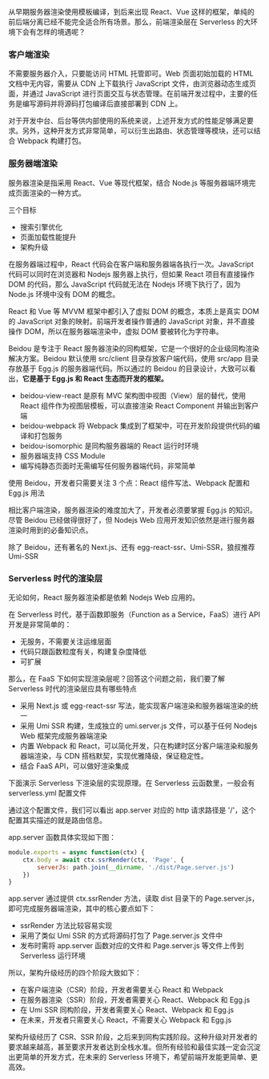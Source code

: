 从早期服务器渲染使用模板编译，到后来出现 React、Vue 这样的框架，单纯的前后端分离已经不能完全适合所有场景。那么，前端渲染层在 Serverless 的大环境下会有怎样的境遇呢？

### 客户端渲染

不需要服务器介入，只要能访问 HTML 托管即可。Web 页面初始加载的 HTML 文档中无内容，需要从 CDN 上下载执行 JavaScript 文件，由浏览器动态生成页面，并通过 JavaScript 进行页面交互与状态管理。在前端开发过程中，主要的任务是编写源码并将源码打包编译后直接部署到 CDN 上。

对于开发中台、后台等供内部使用的系统来说，上述开发方式的性能足够满足要求。另外，这种开发方式非常简单，可以衍生出路由、状态管理等模块，还可以结合 Webpack 构建打包。

### 服务器端渲染

服务器渲染是指采用 React、Vue 等现代框架，结合 Node.js 等服务器端环境完成页面渲染的一种方式。

三个目标

- 搜索引擎优化
- 页面加载性能提升
- 架构升级

在服务器端过程中，React 代码会在客户端和服务器端各执行一次。JavaScript 代码可以同时在浏览器和 Nodejs 服务器上执行，但如果 React 项目有直接操作 DOM 的代码，那么 JavaScript 代码就无法在 Nodejs 环境下执行了，因为 Node.js 环境中没有 DOM 的概念。

React 和 Vue 等 MVVM 框架中都引入了虚拟 DOM 的概念，本质上是真实 DOM 的 JavaScript 对象的映射。前端开发者操作普通的 JavaScript 对象，并不直接操作 DOM，所以在服务器端渲染中，虚拟 DOM 要被转化为字符串。

Beidou 是专注于 React 服务器渲染的同构框架，它是一个很好的企业级同构渲染解决方案。Beidou 默认使用 src/client 目录存放客户端代码，使用 src/app 目录存放基于 Egg.js 的服务器端代码。所以通过的 Beidou 的目录设计，大致可以看出，**它是基于 Egg.js 和 React 生态而开发的框架。**

- beidou-view-react 是原有 MVC 架构图中视图（View）层的替代，使用 React 组件作为视图层模板，可以直接渲染 React Component 并输出到客户端
- beidou-webpack 将 Webpack 集成到了框架中，可在开发阶段提供代码的编译和打包服务
- beidou-isomorphic 是同构服务器端的 React 运行时环境
- 服务器端支持 CSS Module
- 编写纯静态页面时无需编写任何服务器端代码，非常简单

使用 Beidou，开发者只需要关注 3 个点：React 组件写法、Webpack 配置和 Egg.js 用法

相比客户端渲染，服务器渲染的难度加大了，开发者必须要掌握 Egg.js 的知识。尽管 Beidou 已经做得很好了，但 Nodejs Web 应用开发知识依然是进行服务器渲染时用到的必备知识点。

除了 Beidou，还有著名的 Next.js、还有 egg-react-ssr、Umi-SSR，狼叔推荐 Umi-SSR

### Serverless 时代的渲染层

无论如何，React 服务器渲染都是依赖 Nodejs Web 应用的。

在 Serverless 时代，基于函数即服务（Function as a Service，FaaS）进行 API 开发是非常简单的：

- 无服务，不需要关注运维层面
- 代码只跟函数粒度有关，构建复杂度降低
- 可扩展

那么，在 FaaS 下如何实现渲染层呢？回答这个问题之前，我们要了解 Serverless 时代的渲染层应具有哪些特点

- 采用 Next.js 或 egg-react-ssr 写法，能实现客户端渲染和服务器端渲染的统一
- 采用 Umi SSR 构建，生成独立的 umi.server.js 文件，可以基于任何 Nodejs Web 框架完成服务器端渲染
- 内置 Webpack 和 React，可以简化开发，只在构建时区分客户端渲染和服务器端渲染，与 CDN 搭档默契，实现优雅降级，保证稳定性。
- 结合 FaaS API，可以做好渲染集成

下面演示 Serverless 下渲染层的实现原理。在 Serverless 云函数里，一般会有 serverless.yml 配置文件

通过这个配置文件，我们可以看出 app.server 对应的 http 请求路径是 '/'，这个配置其实描述的就是路由信息。

app.server 函数具体实现如下图：

```javascript
module.exports = async function(ctx) {
    ctx.body = await ctx.ssrRender(ctx, 'Page', {
        serverJs: path.join(__dirname, './dist/Page.server.js')
    })
}
```

app.server 通过提供 ctx.ssrRender 方法，读取 dist 目录下的 Page.server.js，即可完成服务器端渲染，其中的核心要点如下：

- ssrRender 方法比较容易实现
- 采用了类似 Umi SSR 的方式将源码打包了 Page.server.js 文件中
- 发布时需将 app.server 函数对应的文件和 Page.server.js 等文件上传到 Serverless 运行环境

所以，架构升级经历的四个阶段大致如下：

- 在客户端渲染（CSR）阶段，开发者需要关心 React 和 Webpack
- 在服务器渲染（SSR）阶段，开发者需要关心 React、Webpack 和 Egg.js
- 在 Umi SSR 同构阶段，开发者需要关心 React、Webpack 和 Egg.js
- 在未来，开发者只需要关心 React，不需要关心 Webpack 和 Egg.js

架构升级经历了 CSR、SSR 阶段，之后来到同构实践阶段。这种升级对开发者的要求越来越高，甚至要求开发者达到全栈水准。但所有经验和最佳实践一定会沉淀出更简单的开发方式，在未来的 Serverless 环境下，希望前端开发能更简单、更高效。